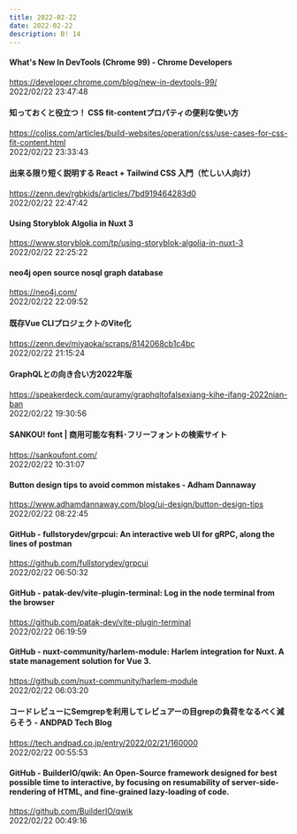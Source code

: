 ```yaml
---
title: 2022-02-22
date: 2022-02-22
description: B! 14
---
```


#### What's New In DevTools (Chrome 99) - Chrome Developers
https://developer.chrome.com/blog/new-in-devtools-99/<br>
2022/02/22 23:47:48<br>


#### 知っておくと役立つ！ CSS fit-contentプロパティの便利な使い方
https://coliss.com/articles/build-websites/operation/css/use-cases-for-css-fit-content.html<br>
2022/02/22 23:33:43<br>


#### 出来る限り短く説明する React + Tailwind CSS 入門（忙しい人向け）
https://zenn.dev/rgbkids/articles/7bd919464283d0<br>
2022/02/22 22:47:42<br>


#### Using Storyblok Algolia in Nuxt 3
https://www.storyblok.com/tp/using-storyblok-algolia-in-nuxt-3<br>
2022/02/22 22:25:22<br>


#### neo4j open source nosql graph database
https://neo4j.com/<br>
2022/02/22 22:09:52<br>


#### 既存Vue CLIプロジェクトのVite化
https://zenn.dev/miyaoka/scraps/8142068cb1c4bc<br>
2022/02/22 21:15:24<br>


#### GraphQLとの向き合い方2022年版
https://speakerdeck.com/quramy/graphqltofalsexiang-kihe-ifang-2022nian-ban<br>
2022/02/22 19:30:56<br>


#### SANKOU! font | 商用可能な有料･フリーフォントの検索サイト
https://sankoufont.com/<br>
2022/02/22 10:31:07<br>


#### Button design tips to avoid common mistakes - Adham Dannaway
https://www.adhamdannaway.com/blog/ui-design/button-design-tips<br>
2022/02/22 08:22:45<br>


#### GitHub - fullstorydev/grpcui: An interactive web UI for gRPC, along the lines of postman
https://github.com/fullstorydev/grpcui<br>
2022/02/22 06:50:32<br>


#### GitHub - patak-dev/vite-plugin-terminal: Log in the node terminal from the browser
https://github.com/patak-dev/vite-plugin-terminal<br>
2022/02/22 06:19:59<br>


#### GitHub - nuxt-community/harlem-module: Harlem integration for Nuxt. A state management solution for Vue 3.
https://github.com/nuxt-community/harlem-module<br>
2022/02/22 06:03:20<br>


#### コードレビューにSemgrepを利用してレビュアーの目grepの負荷をなるべく減らそう - ANDPAD Tech Blog
https://tech.andpad.co.jp/entry/2022/02/21/160000<br>
2022/02/22 00:55:53<br>


#### GitHub - BuilderIO/qwik: An Open-Source framework designed for best possible time to interactive, by focusing on resumability of server-side-rendering of HTML, and fine-grained lazy-loading of code.
https://github.com/BuilderIO/qwik<br>
2022/02/22 00:49:16<br>



